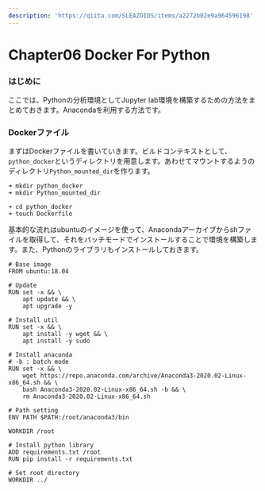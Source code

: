 ```yaml
---
description: 'https://qiita.com/SLEAZOIDS/items/a2272b02e9a964596198'
---
```


# Chapter06 Docker For Python

### はじめに

ここでは、Pythonの分析環境としてJupyter lab環境を構築するための方法をまとめておきます。Anacondaを利用する方法です。

### Dockerファイル

まずはDockerファイルを書いていきます。ビルドコンテキストとして、`python_docker`というディレクトリを用意します。あわせてマウントするようのディレクトリ`Python_mounted_dir`を作ります。

```text
➜ mkdir python_docker
➜ mkdir Python_mounted_dir

➜ cd python_docker
➜ touch Dockerfile
```

基本的な流れはubuntuのイメージを使って、Anacondaアーカイブからshファイルを取得して、それをバッチモードでインストールすることで環境を構築します。また、Pythonのライブラリもインストールしておきます。

```text
# Base image
FROM ubuntu:18.04

# Update
RUN set -x && \
    apt update && \
    apt upgrade -y

# Install util
RUN set -x && \
    apt install -y wget && \
    apt install -y sudo

# Install anaconda
# -b : batch mode
RUN set -x && \
    wget https://repo.anaconda.com/archive/Anaconda3-2020.02-Linux-x86_64.sh && \
    bash Anaconda3-2020.02-Linux-x86_64.sh -b && \
    rm Anaconda3-2020.02-Linux-x86_64.sh

# Path setting
ENV PATH $PATH:/root/anaconda3/bin

WORKDIR /root

# Install python library
ADD requirements.txt /root
RUN pip install -r requirements.txt

# Set root directory
WORKDIR ../
```

